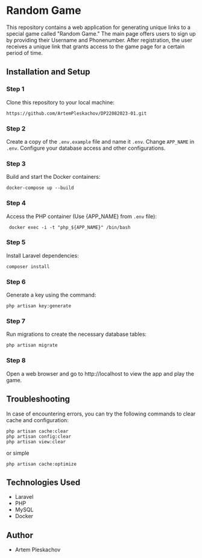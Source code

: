 # Random Game
This repository contains a web application for generating unique links to a special game called "Random Game." The main page offers users to sign up by providing their Username and Phonenumber. After registration, the user receives a unique link that grants access to the game page for a certain period of time.

## Installation and Setup
### Step 1
Clone this repository to your local machine:
```console
https://github.com/ArtemPleskachov/DP22082023-01.git
````

### Step 2
Create a copy of the `.env.example` file and name it `.env`. 
Change `APP_NAME` in `.env`.
Configure your database access and other configurations.

### Step 3
Build and start the Docker containers:
```console
docker-compose up --build
```

### Step 4
Access the PHP container (Use {APP_NAME} from `.env` file):
```console
 docker exec -i -t "php_${APP_NAME}" /bin/bash
```
### Step 5
Install Laravel dependencies:

```console
composer install
```

### Step 6
Generate a key using the command:
```console
php artisan key:generate
```

### Step 7
Run migrations to create the necessary database tables:
```console
php artisan migrate
```

### Step 8
Open a web browser and go to http://localhost to view the app and play the game.

## Troubleshooting
In case of encountering errors, you can try the following commands to clear cache and configuration:

```console
php artisan cache:clear
php artisan config:clear
php artisan view:clear
```
or simple
```console
php artisan cache:optimize
```

## Technologies Used
- Laravel
- PHP
- MySQL
- Docker

## Author
- Artem Pleskachov
